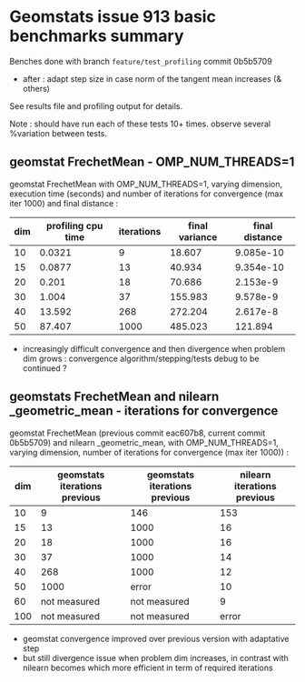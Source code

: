 # Geomstats issue 913 basic benchmarks summary

Benches done with branch `feature/test_profiling` commit 0b5b5709
* after : adapt step size in case norm of the tangent mean increases (& others)

See results file and profiling output for details.

Note : should have run each of these tests 10+ times. observe several %variation between tests.

## geomstat FrechetMean - OMP_NUM_THREADS=1

geomstat FrechetMean with OMP_NUM_THREADS=1, varying dimension, execution time (seconds) and number of iterations for convergence (max iter 1000) and final distance :

| dim | profiling cpu time | iterations | final variance | final distance |
| --- | ------------------ | ---------- | -------------- | -------------- |
| 10  | 0.0321             | 9          | 18.607         | 9.085e-10      |
| 15  | 0.0877             | 13         | 40.934         | 9.354e-10      |
| 20  | 0.201              | 18         | 70.686         | 2.153e-9       | 
| 30  | 1.004              | 37         | 155.983        | 9.578e-9       |
| 40  | 13.592             | 268        | 272.204        | 2.617e-8       |
| 50  | 87.407             | 1000       | 485.023        | 121.894        |

* increasingly difficult convergence and then divergence when problem dim grows : convergence algorithm/stepping/tests debug to be continued ?


## geomstats FrechetMean and nilearn _geometric_mean - iterations for convergence

geomstat FrechetMean (previous commit eac607b8, current commit 0b5b5709) and nilearn _geometric_mean, with OMP_NUM_THREADS=1, varying dimension, number of iterations for convergence (max iter 1000)) :

| dim | geomstats iterations previous | geomstats iterations previous | nilearn iterations previous|
| --- | ----------------------------- |------------------------------ | -------------------------- |
| 10  | 9                             | 146                           | 153                        |
| 15  | 13                            | 1000                          | 16                         |
| 20  | 18                            | 1000                          | 16                         |
| 30  | 37                            | 1000                          | 14                         |
| 40  | 268                           | 1000                          | 12                         |
| 50  | 1000                          | error                         | 10                         |
| 60  | not measured                  | not measured                  | 9                          |
| 100 | not measured                  | not measured                  | error                      |

* geomstat convergence improved over previous version with adaptative step
* but still divergence issue when problem dim increases, in contrast with nilearn becomes which more efficient in term of required iterations
